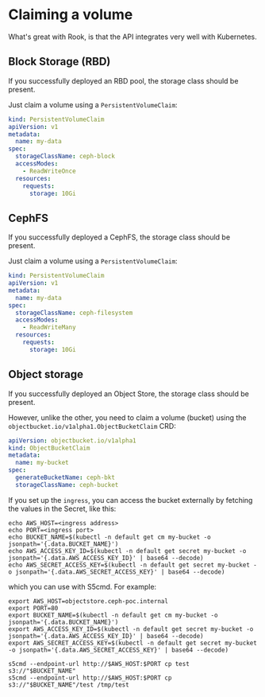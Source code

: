 # Claiming a volume

What's great with Rook, is that the API integrates very well with Kubernetes.

## Block Storage (RBD)

If you successfully deployed an RBD pool, the storage class should be present.

Just claim a volume using a `PersistentVolumeClaim`:

```yaml
kind: PersistentVolumeClaim
apiVersion: v1
metadata:
  name: my-data
spec:
  storageClassName: ceph-block
  accessModes:
    - ReadWriteOnce
  resources:
    requests:
      storage: 10Gi
```

## CephFS

If you successfully deployed a CephFS, the storage class should be present.

Just claim a volume using a `PersistentVolumeClaim`:

```yaml
kind: PersistentVolumeClaim
apiVersion: v1
metadata:
  name: my-data
spec:
  storageClassName: ceph-filesystem
  accessModes:
    - ReadWriteMany
  resources:
    requests:
      storage: 10Gi
```

## Object storage

If you successfully deployed an Object Store, the storage class should be present.

However, unlike the other, you need to claim a volume (bucket) using the `objectbucket.io/v1alpha1.ObjectBucketClaim` CRD:

```yaml
apiVersion: objectbucket.io/v1alpha1
kind: ObjectBucketClaim
metadata:
  name: my-bucket
spec:
  generateBucketName: ceph-bkt
  storageClassName: ceph-bucket
```

If you set up the `ingress`, you can access the bucket externally by fetching the values in the Secret, like this:

```shell
echo AWS_HOST=<ingress address>
echo PORT=<ingress port>
echo BUCKET_NAME=$(kubectl -n default get cm my-bucket -o jsonpath='{.data.BUCKET_NAME}')
echo AWS_ACCESS_KEY_ID=$(kubectl -n default get secret my-bucket -o jsonpath='{.data.AWS_ACCESS_KEY_ID}' | base64 --decode)
echo AWS_SECRET_ACCESS_KEY=$(kubectl -n default get secret my-bucket -o jsonpath='{.data.AWS_SECRET_ACCESS_KEY}' | base64 --decode)

```

which you can use with S5cmd. For example:

```shell
export AWS_HOST=objectstore.ceph-poc.internal
export PORT=80
export BUCKET_NAME=$(kubectl -n default get cm my-bucket -o jsonpath='{.data.BUCKET_NAME}')
export AWS_ACCESS_KEY_ID=$(kubectl -n default get secret my-bucket -o jsonpath='{.data.AWS_ACCESS_KEY_ID}' | base64 --decode)
export AWS_SECRET_ACCESS_KEY=$(kubectl -n default get secret my-bucket -o jsonpath='{.data.AWS_SECRET_ACCESS_KEY}' | base64 --decode)

s5cmd --endpoint-url http://$AWS_HOST:$PORT cp test s3://"$BUCKET_NAME"
s5cmd --endpoint-url http://$AWS_HOST:$PORT cp s3://"$BUCKET_NAME"/test /tmp/test
```
